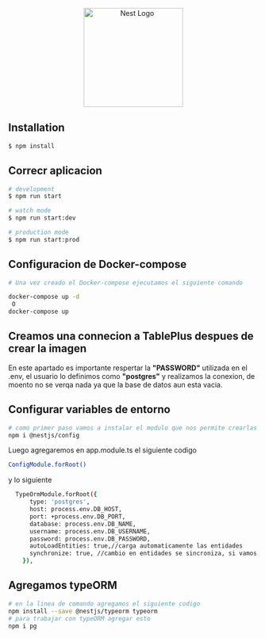 <p align="center">
  <a href="http://nestjs.com/" target="blank"><img src="https://nestjs.com/img/logo-small.svg" width="200" alt="Nest Logo" /></a>
</p>


## Installation

```bash
$ npm install
```

## Correcr aplicacion

```bash
# development
$ npm run start

# watch mode
$ npm run start:dev

# production mode
$ npm run start:prod
```

## Configuracion de Docker-compose
```bash
# Una vez creado el Docker-compose ejecutamos el siguiente comando

docker-compose up -d
 O
docker-compose up
```

## Creamos una connecion a TablePlus despues de crear la imagen
  En este apartado es importante respertar la __"PASSWORD"__
  utilizada en el .env, el usuario lo definimos como __"postgres"__
  y realizamos la conexion, de moento no se verqa nada ya que 
  la base de datos aun esta vacia.

## Configurar variables de entorno

```bash
# como primer paso vamos a instalar el modulo que nos permite crearlas
npm i @nestjs/config
```
Luego agregaremos en app.module.ts el siguiente codigo
```bash
ConfigModule.forRoot()
```
y lo siguiente
```bash
  TypeOrmModule.forRoot({
      type: 'postgres',
      host: process.env.DB_HOST,
      port: +process.env.DB_PORT,
      database: process.env.DB_NAME,
      username: process.env.DB_USERNAME,
      password: process.env.DB_PASSWORD,
      autoLoadEntities: true,//carga automaticamente las entidades
      synchronize: true, //cambio en entidades se sincroniza, si vamos a produccion esto se deja como FALSO/false
    }),
```
## Agregamos typeORM

```bash
# en la linea de comando agregamos el siguiente codigo
npm install --save @nestjs/typeorm typeorm
# para trabajar con typeORM agregar esto
npm i pg 
```

